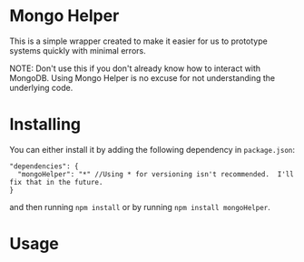 Mongo Helper
===========
This is a simple wrapper created to make it easier for us to prototype systems quickly with minimal errors.

NOTE: Don't use this if you don't already know how to interact with MongoDB.  Using Mongo Helper is no excuse for not understanding the underlying code.

Installing
=========
You can either install it by adding the following dependency in `package.json`:

    "dependencies": {
      "mongoHelper": "*" //Using * for versioning isn't recommended.  I'll fix that in the future.
    }
    
and then running `npm install` or by running `npm install mongoHelper`.

Usage
=====

